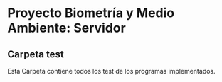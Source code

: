 # Proyecto Biometría y Medio Ambiente: Servidor
## Carpeta test

Esta Carpeta contiene todos los test de los programas implementados.